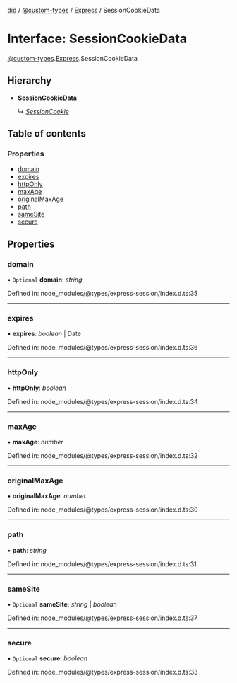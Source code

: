 [did](../README.md) / [@custom-types](../modules/_custom_types.md) / [Express](../modules/_custom_types.express.md) / SessionCookieData

# Interface: SessionCookieData

[@custom-types](../modules/_custom_types.md).[Express](../modules/_custom_types.express.md).SessionCookieData

## Hierarchy

* **SessionCookieData**

  ↳ [*SessionCookie*](_custom_types.express.sessioncookie.md)

## Table of contents

### Properties

- [domain](_custom_types.express.sessioncookiedata.md#domain)
- [expires](_custom_types.express.sessioncookiedata.md#expires)
- [httpOnly](_custom_types.express.sessioncookiedata.md#httponly)
- [maxAge](_custom_types.express.sessioncookiedata.md#maxage)
- [originalMaxAge](_custom_types.express.sessioncookiedata.md#originalmaxage)
- [path](_custom_types.express.sessioncookiedata.md#path)
- [sameSite](_custom_types.express.sessioncookiedata.md#samesite)
- [secure](_custom_types.express.sessioncookiedata.md#secure)

## Properties

### domain

• `Optional` **domain**: *string*

Defined in: node_modules/@types/express-session/index.d.ts:35

___

### expires

• **expires**: *boolean* \| Date

Defined in: node_modules/@types/express-session/index.d.ts:36

___

### httpOnly

• **httpOnly**: *boolean*

Defined in: node_modules/@types/express-session/index.d.ts:34

___

### maxAge

• **maxAge**: *number*

Defined in: node_modules/@types/express-session/index.d.ts:32

___

### originalMaxAge

• **originalMaxAge**: *number*

Defined in: node_modules/@types/express-session/index.d.ts:30

___

### path

• **path**: *string*

Defined in: node_modules/@types/express-session/index.d.ts:31

___

### sameSite

• `Optional` **sameSite**: *string* \| *boolean*

Defined in: node_modules/@types/express-session/index.d.ts:37

___

### secure

• `Optional` **secure**: *boolean*

Defined in: node_modules/@types/express-session/index.d.ts:33
